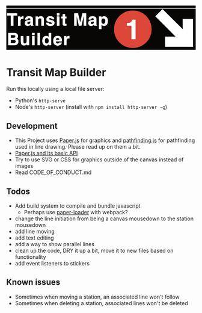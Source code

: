 
![Transit Map Builder Logo](https://raw.githubusercontent.com/tedwards947/transit-map-builder/master/logo.png)

# Transit Map Builder

Run this locally using a local file server:
* Python's `http-serve`
* Node's `http-server` (install with `npm install http-server -g`)

## Development 
* This Project uses <a href="https://github.com/paperjs/paper.js">Paper.js</a> for graphics and <a href="https://github.com/qiao/PathFinding.js/">pathfinding.js</a> for pathfinding used in line drawing. Please read up on them a bit. 
* <a href="http://paperjs.org/tutorials/getting-started/working-with-paper-js/">Paper.js and its basic API</a>
* Try to use SVG or CSS for graphics outside of the canvas instead of images
* Read CODE_OF_CONDUCT.md
    

## Todos
* Add build system to compile and bundle javascript
  * Perhaps use <a href="https://github.com/aprowe/paper-loader">paper-loader</a> with webpack? 
* change the line initiation from being a canvas mousedown to the station mousedown
* add line moving
* add text editing
* add a way to show parallel lines
* clean up the code, DRY it up a bit, move it to new files based on functionality
* add event listeners to stickers

## Known issues
* Sometimes when moving a station, an associated line won't follow
* Sometimes when deleting a station, associated lines won't be deleted